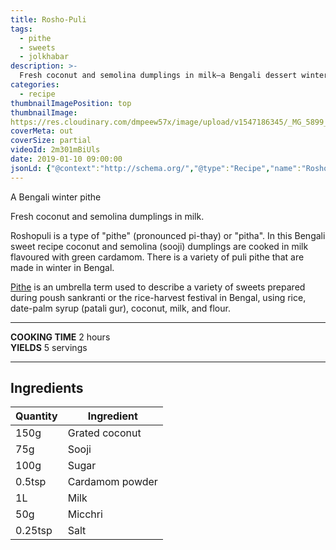 ```yaml
---
title: Rosho-Puli
tags:
  - pithe
  - sweets
  - jolkhabar
description: >-
  Fresh coconut and semolina dumplings in milk—a Bengali dessert winter dessert (pitha)
categories:
  - recipe
thumbnailImagePosition: top
thumbnailImage:
https://res.cloudinary.com/dmpeew57x/image/upload/v1547186345/_MG_5899_0_1x_zlhbyp.jpg
coverMeta: out
coverSize: partial
videoId: 2m301mBiUls 
date: 2019-01-10 09:00:00
jsonLd: {"@context":"http://schema.org/","@type":"Recipe","name":"Roshopuli","author":"Bong Eats","image":"https://res.cloudinary.com/dmpeew57x/image/upload/v1547186345/_MG_5899_0_1x_zlhbyp.jpg","description":"Fresh coconut and semolina dumplings in milk—a Bengali dessert winter dessert (pitha)","prepTime":"PT30M","totalTime":"PT2H","recipeYield":"5 servings",  "recipeIngredient":["150g Grated coconut","75g Sooji","100g Sugar","0.5tsp Cardamom powder","1L Milk","50g Micchri","0.25tsp Salt"],"recipeInstructions":["In a heated pan add freshly grated coconut, semolina (suji), sugar and cardamom powder.", "Stir the mixture on low heat until the sugar melts and the whole mixture turns sticky and forms a lump. This should take about 8 minutes.", "Transfer the mixture on to a plate and allow it to cool—just enough to handle safely.", "While still hot, divide the mixture into 8 gram portions.", "Working quikly roll each portion into a round ball, then roll in a single direction to form an oval shape.", "Meanwhile heat milk in a pan. Once it comes to a boil, let it simmer for ten minutes.", "Add a quarter of the total mishri now.", "Add the salt. Don’t skip the salt, it balances the sweetness.", "Add the puli now. Cook for five minutes while stirring gently and scraping the sides and bottom of the pan.", "You will see that the puli will start floating to the surface. Cut into a puli and taste it to see if it has cooked all the way through to the centre.", "Now, add the rest of the mishri.", "Continue reducing the milk until it reaches a sauce like consistency—about 10 more minutes.", "Serve while slightly warm."]}
---
```



<p class="post-byline">A Bengali winter pithe</p>

<p class="post-intro">Fresh coconut and semolina dumplings in milk.</p>

<!-- more -->

<span class="dropcap">R</span>oshopuli is a type of "pithe" (pronounced pi-thay) or "pitha". In this Bengali sweet recipe coconut and semolina (sooji) dumplings are cooked in milk flavoured with green cardamom. There is a variety of puli pithe that are made in winter in Bengal.

[Pithe](/tags/pithe) is an umbrella term used to describe a variety of sweets prepared during poush sankranti or the rice-harvest festival in Bengal, using rice, date-palm syrup (patali gur), coconut, milk, and flour.

***

**COOKING TIME** 2 hours   
**YIELDS** 5 servings

***

## Ingredients
| Quantity | Ingredient      |
|----------|-----------------|
| 150g     | Grated coconut  |
| 75g      | Sooji           |
| 100g     | Sugar           |
| 0.5tsp   | Cardamom powder |
| 1L       | Milk            |
| 50g      | Micchri         |
| 0.25tsp  | Salt            |